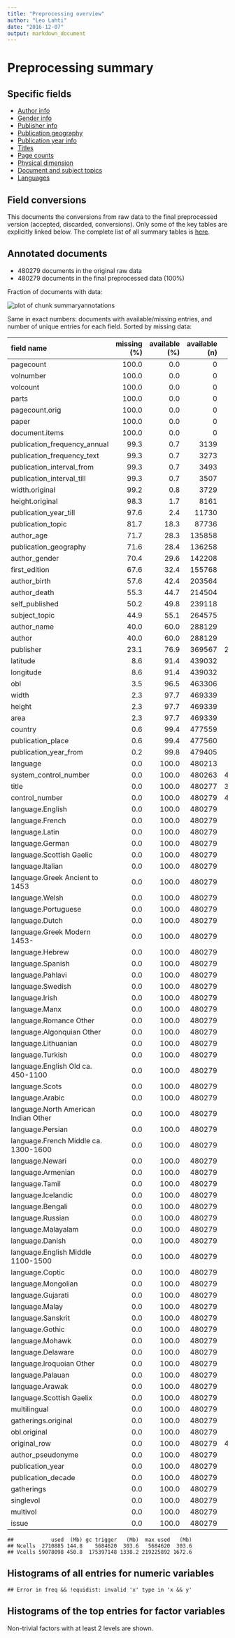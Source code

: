 ```yaml
---
title: "Preprocessing overview"
author: "Leo Lahti"
date: "2016-12-07"
output: markdown_document
---
```


# Preprocessing summary

## Specific fields

  * [Author info](author.md)
  * [Gender info](gender.md)
  * [Publisher info](publisher.md)
  * [Publication geography](publicationplace.md)
  * [Publication year info](publicationyear.md)
  * [Titles](title.md)  
  * [Page counts](pagecount.md)
  * [Physical dimension](dimension.md)    
  * [Document and subject topics](topic.md)
  * [Languages](language.md)

## Field conversions

This documents the conversions from raw data to the final preprocessed version (accepted, discarded, conversions). Only some of the key tables are explicitly linked below. The complete list of all summary tables is [here](output.tables/).

## Annotated documents

  * 480279 documents in the original raw data
  * 480279 documents in the final preprocessed data (100%)

Fraction of documents with data:

![plot of chunk summaryannotations](figure/summaryannotations-1.png)

Same in exact numbers: documents with available/missing entries, and number of unique entries for each field. Sorted by missing data:


|field name                           | missing (%)| available (%)| available (n)| unique (n)|
|:------------------------------------|-----------:|-------------:|-------------:|----------:|
|pagecount                            |       100.0|           0.0|             0|          1|
|volnumber                            |       100.0|           0.0|             0|          1|
|volcount                             |       100.0|           0.0|             0|          1|
|parts                                |       100.0|           0.0|             0|          1|
|pagecount.orig                       |       100.0|           0.0|             0|          1|
|paper                                |       100.0|           0.0|             0|          1|
|document.items                       |       100.0|           0.0|             0|          1|
|publication_frequency_annual         |        99.3|           0.7|          3139|         23|
|publication_frequency_text           |        99.3|           0.7|          3273|         20|
|publication_interval_from            |        99.3|           0.7|          3493|        364|
|publication_interval_till            |        99.3|           0.7|          3507|        316|
|width.original                       |        99.2|           0.8|          3729|         72|
|height.original                      |        98.3|           1.7|          8161|         88|
|publication_year_till                |        97.6|           2.4|         11730|        368|
|publication_topic                    |        81.7|          18.3|         87736|       5052|
|author_age                           |        71.7|          28.3|        135858|        365|
|publication_geography                |        71.6|          28.4|        136258|      12672|
|author_gender                        |        70.4|          29.6|        142208|          5|
|first_edition                        |        67.6|          32.4|        155768|          3|
|author_birth                         |        57.6|          42.4|        203564|        493|
|author_death                         |        55.3|          44.7|        214504|        533|
|self_published                       |        50.2|          49.8|        239118|          2|
|subject_topic                        |        44.9|          55.1|        264575|      55621|
|author_name                          |        40.0|          60.0|        288129|      47927|
|author                               |        40.0|          60.0|        288129|      54979|
|publisher                            |        23.1|          76.9|        369567|     218473|
|latitude                             |         8.6|          91.4|        439032|        189|
|longitude                            |         8.6|          91.4|        439032|        189|
|obl                                  |         3.5|          96.5|        463306|          3|
|width                                |         2.3|          97.7|        469339|         78|
|height                               |         2.3|          97.7|        469339|         95|
|area                                 |         2.3|          97.7|        469339|        628|
|country                              |         0.6|          99.4|        477559|         54|
|publication_place                    |         0.6|          99.4|        477560|       1025|
|publication_year_from                |         0.2|          99.8|        479405|        347|
|language                             |         0.0|         100.0|        480213|         50|
|system_control_number                |         0.0|         100.0|        480263|     480254|
|title                                |         0.0|         100.0|        480277|     359847|
|control_number                       |         0.0|         100.0|        480279|     480279|
|language.English                     |         0.0|         100.0|        480279|          2|
|language.French                      |         0.0|         100.0|        480279|          2|
|language.Latin                       |         0.0|         100.0|        480279|          2|
|language.German                      |         0.0|         100.0|        480279|          2|
|language.Scottish Gaelic             |         0.0|         100.0|        480279|          2|
|language.Italian                     |         0.0|         100.0|        480279|          2|
|language.Greek Ancient to 1453       |         0.0|         100.0|        480279|          2|
|language.Welsh                       |         0.0|         100.0|        480279|          2|
|language.Portuguese                  |         0.0|         100.0|        480279|          2|
|language.Dutch                       |         0.0|         100.0|        480279|          2|
|language.Greek Modern 1453-          |         0.0|         100.0|        480279|          2|
|language.Hebrew                      |         0.0|         100.0|        480279|          2|
|language.Spanish                     |         0.0|         100.0|        480279|          2|
|language.Pahlavi                     |         0.0|         100.0|        480279|          2|
|language.Swedish                     |         0.0|         100.0|        480279|          2|
|language.Irish                       |         0.0|         100.0|        480279|          2|
|language.Manx                        |         0.0|         100.0|        480279|          2|
|language.Romance Other               |         0.0|         100.0|        480279|          2|
|language.Algonquian Other            |         0.0|         100.0|        480279|          2|
|language.Lithuanian                  |         0.0|         100.0|        480279|          2|
|language.Turkish                     |         0.0|         100.0|        480279|          2|
|language.English Old ca. 450-1100    |         0.0|         100.0|        480279|          2|
|language.Scots                       |         0.0|         100.0|        480279|          2|
|language.Arabic                      |         0.0|         100.0|        480279|          2|
|language.North American Indian Other |         0.0|         100.0|        480279|          2|
|language.Persian                     |         0.0|         100.0|        480279|          2|
|language.French Middle ca. 1300-1600 |         0.0|         100.0|        480279|          2|
|language.Newari                      |         0.0|         100.0|        480279|          2|
|language.Armenian                    |         0.0|         100.0|        480279|          2|
|language.Tamil                       |         0.0|         100.0|        480279|          2|
|language.Icelandic                   |         0.0|         100.0|        480279|          2|
|language.Bengali                     |         0.0|         100.0|        480279|          2|
|language.Russian                     |         0.0|         100.0|        480279|          2|
|language.Malayalam                   |         0.0|         100.0|        480279|          2|
|language.Danish                      |         0.0|         100.0|        480279|          2|
|language.English Middle 1100-1500    |         0.0|         100.0|        480279|          2|
|language.Coptic                      |         0.0|         100.0|        480279|          2|
|language.Mongolian                   |         0.0|         100.0|        480279|          2|
|language.Gujarati                    |         0.0|         100.0|        480279|          2|
|language.Malay                       |         0.0|         100.0|        480279|          2|
|language.Sanskrit                    |         0.0|         100.0|        480279|          2|
|language.Gothic                      |         0.0|         100.0|        480279|          2|
|language.Mohawk                      |         0.0|         100.0|        480279|          2|
|language.Delaware                    |         0.0|         100.0|        480279|          2|
|language.Iroquoian Other             |         0.0|         100.0|        480279|          2|
|language.Palauan                     |         0.0|         100.0|        480279|          2|
|language.Arawak                      |         0.0|         100.0|        480279|          2|
|language.Scottish Gaelix             |         0.0|         100.0|        480279|          2|
|multilingual                         |         0.0|         100.0|        480279|          2|
|gatherings.original                  |         0.0|         100.0|        480279|         18|
|obl.original                         |         0.0|         100.0|        480279|          2|
|original_row                         |         0.0|         100.0|        480279|     480279|
|author_pseudonyme                    |         0.0|         100.0|        480279|          2|
|publication_year                     |         0.0|         100.0|        480279|        347|
|publication_decade                   |         0.0|         100.0|        480279|         36|
|gatherings                           |         0.0|         100.0|        480279|         18|
|singlevol                            |         0.0|         100.0|        480279|          2|
|multivol                             |         0.0|         100.0|        480279|          1|
|issue                                |         0.0|         100.0|        480279|          1|

```
##            used  (Mb) gc trigger   (Mb)  max used   (Mb)
## Ncells  2710885 144.8    5684620  303.6   5684620  303.6
## Vcells 59078098 450.8  175397148 1338.2 219225892 1672.6
```



## Histograms of all entries for numeric variables


```
## Error in freq && !equidist: invalid 'x' type in 'x && y'
```


## Histograms of the top entries for factor variables

Non-trivial factors with at least 2 levels are shown.




